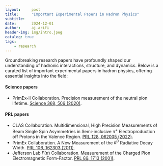 ```yaml
---
layout:     post
title:      "Important Experimental Papers in Hadron Physics"
subtitle:   
date:       2024-12-01
author:     aj.arifi
header-img: img/intro.jpeg
catalog: true
tags:
    - research
---
```



Groundbreaking research papers have profoundly shaped our understanding of hadronic interactions, structure, and dynamics. 
Below is a curated list of important experimental papers in hadron physics, offering essential insights into the field:

#### Science papers
- PrimEx-II Collaboration. Precision measurement of the neutral pion lifetime. [Science 368, 506 (2020)](https://doi.org/10.1126/science.aay6641).

#### PRL papers
- CLAS Collaboration. Multidimensional, High Precision Measurements of Beam Single Spin Asymmetries in Semi-inclusive $\pi^+$ Electroproduction off Protons in the Valence Region. [PRL 128, 062005 (2022)](https://doi.org/10.1103/PhysRevLett.128.062005).
- PrimEx Collaboration. A New Measurement of the $\pi^0$ Radiative Decay Width. [PRL 106, 162303 (2011)](https://doi.org/10.1103/PhysRevLett.106.162303).
- Jefferson Lab $F(\pi)$ Collaboration. Measurement of the Charged Pion Electromagnetic Form-Factor. [PRL 86, 1713 (2001)](https://doi.org/10.1103/PhysRevLett.86.1713).
